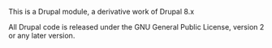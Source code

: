 This is a Drupal module, a derivative work of Drupal 8.x

All Drupal code is released under the GNU General Public License,
version 2 or any later version.

